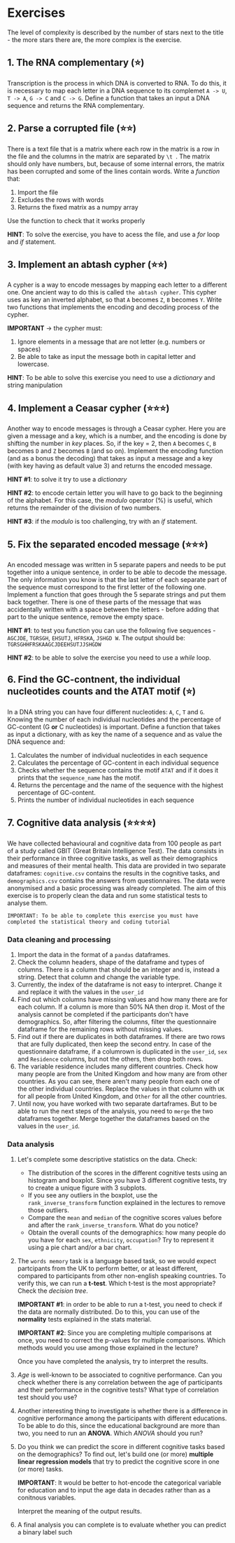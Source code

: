 # Exercises 

The level of complexity is described by the number of stars next to the title - the more stars there are, the more complex is the exercise.

## 1. The RNA complementary (⭐️)
Transcription is the process in which DNA is converted to RNA. To do this, it is necessary to map each letter in a DNA sequence to its complemet `A -> U`, `T -> A`, `G -> C` and `C -> G`. Define a function that takes an input a DNA sequence and returns the RNA complementary.

## 2. Parse a corrupted file (⭐️⭐️)
There is a text file that is a matrix where each row in the matrix is a row in the file and the columns in the matrix are separated by  `\t `. The matrix should only have numbers, but, because of some internal errors, the matrix has been corrupted and some of the lines contain words. Write a *function* that:
1. Import the file 
2. Excludes the rows with words
3. Returns the fixed matrix as a numpy array

Use the function to check that it works properly

**HINT**: To solve the exercise, you have to acess the file, and use a *for* loop and *if* statement.

## 3. Implement an abtash cypher (⭐️⭐️)
A cypher is a way to encode messages by mapping each letter to a different one. One ancient way to do this is called `the abtash cypher`. This cypher uses as key an inverted alphabet, so that `A` becomes  `Z`,  `B` becomes `Y`. Write two functions that implements the encoding and decoding process of the cypher. 

**IMPORTANT** -> the cypher must:
1. Ignore elements in a message that are not letter (e.g. numbers or spaces)
2. Be able to take as input the message both in capital letter and lowercase.

**HINT**: To be able to solve this exercise you need to use a *dictionary* and string manipulation

## 4. Implement a Ceasar cypher (⭐️⭐️⭐️)
Another way to encode messages is through a Ceasar cypher. Here you are given a message and a key, which is a number, and the encoding is done by shifting the number in *key* places. So, if the key = 2, then `A` becomes `C`,  `B` becomes `D` and  `Z` becomes  `B` (and so on). Implement the encoding function (and as a bonus the decoding) that takes as input a message and a key (with key having as default value 3) and returns the encoded message. 

**HINT #1**: to solve it try to use a *dictionary*

**HINT #2**: to encode certain letter you will have to go back to the beginning of the alphabet. For this case, the *modulo* operator (%) is useful, which returns the remainder of the division of two numbers. 

**HINT #3**: if the *modulo* is too challenging, try with an *if* statement.

## 5. Fix the separated encoded message (⭐️⭐️⭐️)
An encoded message was written in 5 separate papers and needs to be put together into a unique sentence, in order to be able to decode the message. The only information you know is that the last letter of each separate part of the sequence must correspond to the first letter of the following one. Implement a function that goes through the 5 separate strings and put them back together. There is one of these parts of the message that was accidentally written with a space between the letters - before adding that part to the unique sentence, remove the empty space.

**HINT #1**: to test you function you can use the following five sequences -  `AGCJDE`,  `TGRSGH`,  `EHSUTJ`,  `HFRSKA`,  `JSHGD W`. The output should be:  `TGRSGHHFRSKAAGCJDEEHSUTJJSHGDW`

**HINT #2**: to be able to solve the exercise you need to use a *while* loop.

## 6. Find the GC-contnent, the individual nucleotides counts and the ATAT motif (⭐️)
In a DNA string you can have four different nucleotides: `A`, `C`, `T` and `G`. Knowing the number of each individual nucleotides and the percentage of GC-content (G **or** C nucleotides) is important. Define a function that takes as input a dictionary, with as key the name of a sequence and as value the DNA sequence and:
1. Calculates the number of individual nucleotides in each sequence 
2. Calculates the percentage of GC-content in each individual sequence 
3. Checks whether the sequence contains the motif `ATAT` and if it does it prints that the `sequence_name` has the motif.
3. Returns the percentage and the name of the sequence with the highest percentage of GC-content.
4. Prints the number of individual nucleotides in each sequence


## 7. Cognitive data analysis (⭐️⭐️⭐️⭐️)
We have collected behavioural and cognitive data from 100 people as part of a study called GBIT (Great Britain Intelligence Test). The data consists in their performance in three cognitive tasks, as well as their demographics and measures of their mental health. This data are provided in two separate dataframes: `cognitive.csv` contains the results in the cognitive tasks, and `demographics.csv` contains the answers from questionnaires. The data were anonymised and a basic processing was already completed. The aim of this exercise is to properly clean the data and run some statistical tests to analyse them. 

    IMPORTANT: To be able to complete this exercise you must have completed the statistical theory and coding tutorial
 
### Data cleaning and processing

1. Import the data in the format of a `pandas` dataframes.
2. Check the column headers, shape of the dataframe and types of columns. There is a column that should be an integer and is, instead a string. Detect that column and change the variable type.
3. Currently, the index of the dataframe is not easy to interpret. Change it and replace it with the values in the `user_id`
3. Find out which columns have missing values and how many there are for each column.  If a column is more than 50% NA then drop it. Most of the analysis cannot be completed if the participants don't have demographics. So, after filtering the columns, filter the questionnaire dataframe for the remaining rows without missing values. 
4. Find out if there are duplicates in both dataframes. If there are two rows that are fully duplicated, then keep the second entry. In case of the questionnaire dataframe, if a columrown is duplicated in the  `user_id`,  `sex` and  `Residence` columns, but not the others, then drop both rows. 
5. The variable residence includes many different countries. Check how many people are from the United Kingdom and how many are from other countries. As you can see, there aren't many people from each one of the other individual countries. Replace the values in that column with `UK` for all people from United Kingdom, and `Other` for all the other countries.
5. Until now, you have worked with two separate dartaframes. But to be able to run the next steps of the analysis, you need to `merge` the two dataframes together. Merge together the dataframes based on the values in the `user_id`.

### Data analysis

1. Let's complete some descriptive statistics on the data. Check:
    - The distribution of the scores in the different cognitive tests using an histogram and boxplot. Since you have 3 different cognitive tests, try to create a unique figure with 3 subplots. 
    - If you see any outliers in the boxplot, use the `rank_inverse_transform` function explained in the lectures to remove those outliers.
    - Compare the `mean` and `median` of the cognitive scores values before and after the `rank_inverse_transform`. What do you notice?
    - Obtain the overall counts of the demographics: how many people do you have for each `sex`, `ethnicity`, `occupation`? Try to represent it using a pie chart and/or a bar chart. 
6. The `words memory` task is a language based task, so we would expect partcipants from the UK to perform better, or at least different, compared to participants from other non-english speaking countries. To verify this, we can run a **t-test**. Which t-test is the most appropriate? Check the *decision tree*.

    **IMPORTANT #1**: in order to be able to run a t-test, you need to check if the data are normally distributed. Do to this, you can use of the **normality** tests explained in the stats material.

    **IMPORTANT #2**: Since you are completing multiple comparisons at once, you need to correct the p-values for multiple comparisons. Which methods would you use among those explained in the lecture?

    Once you have completed the analysis, try to interpret the results.

7. *Age* is well-known to be associated to cognitive performance. Can you check whether there is any correlation between the age of participants and their performance in the cognitive tests? What type of correlation test should you use?

7. Another interesting thing to investigate is whether there is a difference in cognitive performance among the participants with different educations. To be able to do this, since the educational background are more than two, you need to run an **ANOVA**. Which *ANOVA* should you run?

7. Do you think we can predict the score in different cognitive tasks based on the demographics? To find out, let's build one (or more) **multiple linear regression models** that try to predict the cognitive score in one (or more) tasks. 

    **IMPORTANT**: It would be better to hot-encode the categorical variable for education and to input the age data in decades rather than as a conitnous variables. 

    Interpret the meaning of the output results.

7. A final analysis you can complete is to evaluate whether you can predict a binary label such 
